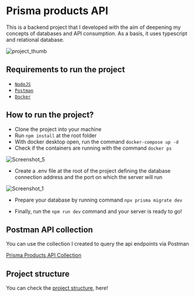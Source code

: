 # Prisma products API

This is a backend project that I developed with the aim of deepening my concepts of databases and API consumption. As a basis, it uses typescript and relational database.

![project_thumb](https://github.com/user-attachments/assets/7347a240-82c4-47ab-9cae-82fd540cb33b)

## Requirements to run the project

- [`NodeJS`](https://nodejs.org/pt)
- [`Postman`](https://www.postman.com/downloads/)
- [`Docker`](https://www.docker.com/products/docker-desktop/) 

## How to run the project?

- Clone the project into your machine
- Run ```npm install``` at the root folder
- With docker desktop open, run the command ```docker-compose up -d```
- Check if the containers are running with the command ```docker ps```

![Screenshot_5](https://github.com/user-attachments/assets/9ce3dd11-8c12-459a-8a6e-3d2157c0c766)

- Create a .env file at the root of the project defining the database connection address and the port on which the server will run

![Screenshot_1](https://github.com/user-attachments/assets/4647eb75-15ec-438f-bade-f955e38436b9)

- Prepare your database by running command ```npx prisma migrate dev```

- Finally, run the ```npm run dev``` command and your server is ready to go!

## Postman API collection

You can use the collection I created to query the api endpoints via Postman

[Prisma Products API Collection](https://github.com/user-attachments/files/17046812/Prisma.Products.API.postman_collection.json)

## Project structure

You can check the [project structure](./docs/project-structure.md), here!
